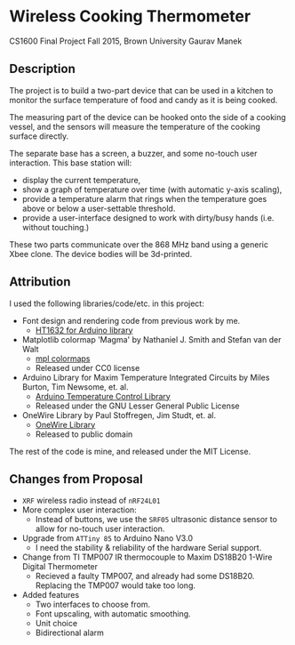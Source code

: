 # Wireless Cooking Thermometer
CS1600 Final Project
Fall 2015, Brown University
Gaurav Manek <gmanek>

## Description

The project is to build a two-part device that can be used in a kitchen to monitor the surface temperature of food and candy as it is being cooked.

The measuring part of the device can be hooked onto the side of a cooking vessel, and the sensors will measure the temperature of the cooking surface directly.

The separate base has a screen, a buzzer, and some no-touch user interaction. This base station will: 
 - display the current temperature,
 - show a graph of temperature over time (with automatic y-axis scaling), 
 - provide a temperature alarm that rings when the temperature goes above or below a user-settable threshold.
 - provide a user-interface designed to work with dirty/busy hands (i.e. without touching.)

These two parts communicate over the 868 MHz band using a generic Xbee clone. The device bodies will be 3d-printed.

## Attribution

I used the following libraries/code/etc. in this project:

  - Font design and rendering code from previous work by me. 
    - [HT1632 for Arduino library](https://github.com/gauravmm/HT1632-for-Arduino)
  - Matplotlib colormap 'Magma' by Nathaniel J. Smith and Stefan van der Walt
    - [mpl colormaps](https://github.com/BIDS/colormap/blob/master/colormaps.py)
    - Released under CC0 license
  - Arduino Library for Maxim Temperature Integrated Circuits by Miles Burton, Tim Newsome, et. al.
    - [Arduino Temperature Control Library](https://github.com/milesburton/Arduino-Temperature-Control-Library)
    - Released under the GNU Lesser General Public License 
  - OneWire Library by Paul Stoffregen, Jim Studt, et. al.
    - [OneWire Library](www.pjrc.com/teensy/td_libs_OneWire.html)
    - Released to public domain

The rest of the code is mine, and released under the MIT License.

## Changes from Proposal
 - `XRF` wireless radio instead of `nRF24L01`
 - More complex user interaction:
   - Instead of buttons, we use the `SRF05` ultrasonic distance sensor to allow for no-touch user interaction.
 - Upgrade from `ATTiny 85` to Arduino Nano V3.0
    - I need the stability & reliability of the hardware Serial support.
 - Change from TI TMP007 IR thermocouple to Maxim DS18B20 1-Wire Digital Thermometer 
    - Recieved a faulty TMP007, and already had some DS18B20. Replacing the TMP007 would take too long.
 - Added features
    - Two interfaces to choose from.
    - Font upscaling, with automatic smoothing.
    - Unit choice
    - Bidirectional alarm
